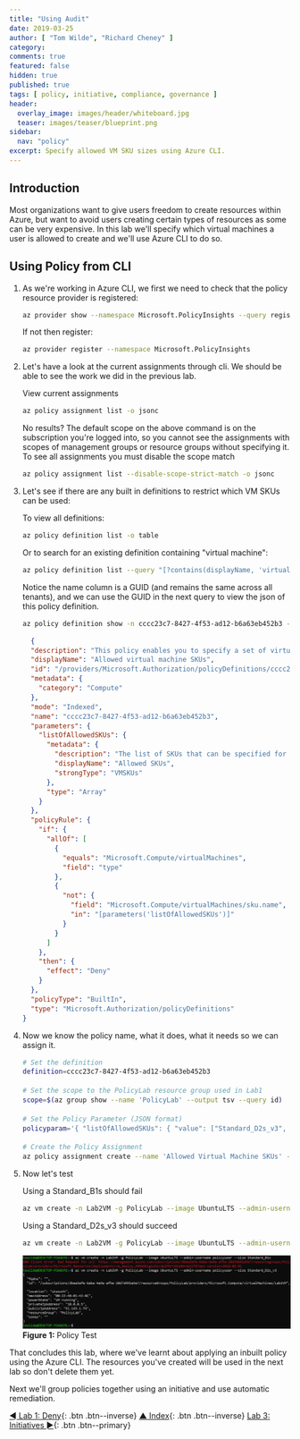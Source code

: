 ```yaml
---
title: "Using Audit"
date: 2019-03-25
author: [ "Tom Wilde", "Richard Cheney" ]
category:
comments: true
featured: false
hidden: true
published: true
tags: [ policy, initiative, compliance, governance ]
header:
  overlay_image: images/header/whiteboard.jpg
  teaser: images/teaser/blueprint.png
sidebar:
  nav: "policy"
excerpt: Specify allowed VM SKU sizes using Azure CLI.
---
```

## Introduction

Most organizations want to give users freedom to create resources within Azure, but want to avoid users creating certain types of resources as some can be very expensive. In this lab we'll specify which virtual machines a user is allowed to create and we'll use Azure CLI to do so.

## Using Policy from CLI

1. As we're working in Azure CLI, we first we need to check that the policy resource provider is registered:

    ```bash
    az provider show --namespace Microsoft.PolicyInsights --query registrationState --output tsv
    ```

    If not then register:

    ```bash
    az provider register --namespace Microsoft.PolicyInsights
    ```

1. Let's have a look at the current assignments through cli. We should be able to see the work we did in the previous lab.

    View current assignments

    ```bash
    az policy assignment list -o jsonc
    ```

    No results? The default scope on the above command is on the subscription you're logged into, so you cannot see the assignments with scopes of management groups or resource groups without specifying it. To see all assignments you must disable the scope match

    ```bash
    az policy assignment list --disable-scope-strict-match -o jsonc
    ```

1. Let's see if there are any built in definitions to restrict which VM SKUs can be used:

    To view all definitions:

    ```bash
    az policy definition list -o table
    ```

    Or to search for an existing definition containing "virtual machine":

    ```bash
    az policy definition list --query "[?contains(displayName, 'virtual machine')]" -o table
    ```

    Notice the name column is a GUID (and remains the same across all tenants), and we can use the GUID in the next query to view the json of this policy definition.

    ```bash
    az policy definition show -n cccc23c7-8427-4f53-ad12-b6a63eb452b3 -o jsonc
    ```

    ```json
      {
      "description": "This policy enables you to specify a set of virtual machine SKUs that your organization can deploy.",
      "displayName": "Allowed virtual machine SKUs",
      "id": "/providers/Microsoft.Authorization/policyDefinitions/cccc23c7-8427-4f53-ad12-b6a63eb452b3",
      "metadata": {
        "category": "Compute"
      },
      "mode": "Indexed",
      "name": "cccc23c7-8427-4f53-ad12-b6a63eb452b3",
      "parameters": {
        "listOfAllowedSKUs": {
          "metadata": {
            "description": "The list of SKUs that can be specified for virtual machines.",
            "displayName": "Allowed SKUs",
            "strongType": "VMSKUs"
          },
          "type": "Array"
        }
      },
      "policyRule": {
        "if": {
          "allOf": [
            {
              "equals": "Microsoft.Compute/virtualMachines",
              "field": "type"
            },
            {
              "not": {
                "field": "Microsoft.Compute/virtualMachines/sku.name",
                "in": "[parameters('listOfAllowedSKUs')]"
              }
            }
          ]
        },
        "then": {
          "effect": "Deny"
        }
      },
      "policyType": "BuiltIn",
      "type": "Microsoft.Authorization/policyDefinitions"
    }
    ```

1. Now we know the policy name, what it does, what it needs so we can assign it.

    ```bash
    # Set the definition
    definition=cccc23c7-8427-4f53-ad12-b6a63eb452b3

    # Set the scope to the PolicyLab resource group used in Lab1
    scope=$(az group show --name 'PolicyLab' --output tsv --query id)

    # Set the Policy Parameter (JSON format)
    policyparam='{ "listOfAllowedSKUs": { "value": ["Standard_D2s_v3", "Standard_D4s_v3", "Standard_DS1_v2", "Standard_DS2_v2"]}}'

    # Create the Policy Assignment
    az policy assignment create --name 'Allowed Virtual Machine SKUs' --display-name 'Allowed Virtual Machine SKUs' --scope $scope --policy $definition --params "$policyparam" --output jsonc
    ```

5. Now let's test

    Using a Standard_B1s should fail

    ```bash
    az vm create -n Lab2VM -g PolicyLab --image UbuntuLTS --admin-username policyuser --size Standard_B1s
    ```

    Using a Standard_D2s_v3 should succeed

    ```bash
    az vm create -n Lab2VM -g PolicyLab --image UbuntuLTS --admin-username policyuser --size Standard_D2s_v3
    ```

    ![Policy Definition](/automation/policy/images/lab2-policytest.png)
**Figure 1:** Policy Test

That concludes this lab, where we've learnt about applying an inbuilt policy using the Azure CLI. The resources you've created will be used in the next lab so don't delete them yet.

Next we'll group policies together using an initiative and use automatic remediation.

[◄ Lab 1: Deny](../lab1){: .btn .btn--inverse} [▲ Index](../#labs){: .btn .btn--inverse} [Lab 3: Initiatives ►](../lab3){: .btn .btn--primary}